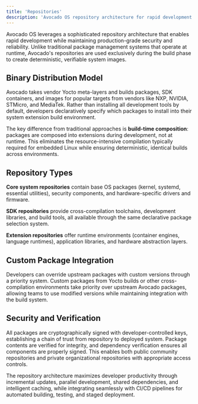 ```yaml
---
title: 'Repositories'
description: 'Avocado OS repository architecture for rapid development with production-grade security - build-time composition using vendor Yocto meta-layers and deterministic images.'
---
```


Avocado OS leverages a sophisticated repository architecture that enables rapid development while maintaining production-grade security and reliability. Unlike traditional package management systems that operate at runtime, Avocado's repositories are used exclusively during the build phase to create deterministic, verifiable system images.

## Binary Distribution Model

Avocado takes vendor Yocto meta-layers and builds packages, SDK containers, and images for popular targets from vendors like NXP, NVIDIA, STMicro, and MediaTek. Rather than installing all development tools by default, developers declaratively specify which packages to install into their system extension build environment.

The key difference from traditional approaches is **build-time composition**: packages are composed into extensions during development, not at runtime. This eliminates the resource-intensive compilation typically required for embedded Linux while ensuring deterministic, identical builds across environments.

## Repository Types

**Core system repositories** contain base OS packages (kernel, systemd, essential utilities), security components, and hardware-specific drivers and firmware.

**SDK repositories** provide cross-compilation toolchains, development libraries, and build tools, all available through the same declarative package selection system.

**Extension repositories** offer runtime environments (container engines, language runtimes), application libraries, and hardware abstraction layers.

## Custom Package Integration

Developers can override upstream packages with custom versions through a priority system. Custom packages from Yocto builds or other cross-compilation environments take priority over upstream Avocado packages, allowing teams to use modified versions while maintaining integration with the build system.

## Security and Verification

All packages are cryptographically signed with developer-controlled keys, establishing a chain of trust from repository to deployed system. Package contents are verified for integrity, and dependency verification ensures all components are properly signed. This enables both public community repositories and private organizational repositories with appropriate access controls.

The repository architecture maximizes developer productivity through incremental updates, parallel development, shared dependencies, and intelligent caching, while integrating seamlessly with CI/CD pipelines for automated building, testing, and staged deployment.

